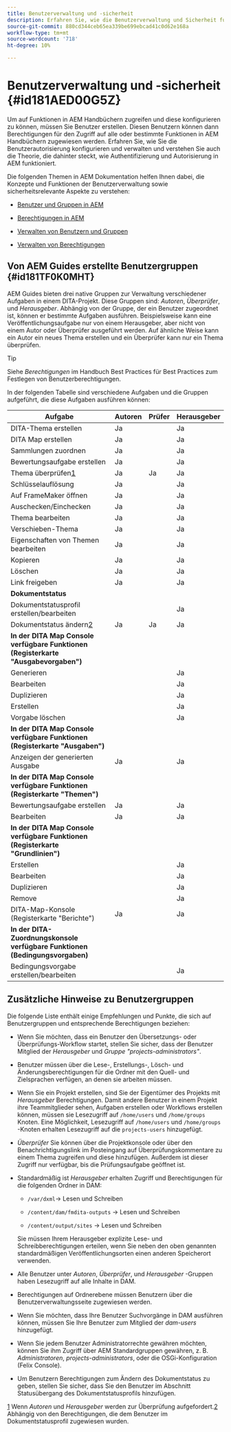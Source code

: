 ```yaml
---
title: Benutzerverwaltung und -sicherheit
description: Erfahren Sie, wie die Benutzerverwaltung und Sicherheit funktionieren.
source-git-commit: 880cd344ceb65ea339be699ebcad41c0d62e168a
workflow-type: tm+mt
source-wordcount: '718'
ht-degree: 10%

---
```


# Benutzerverwaltung und -sicherheit {#id181AED00G5Z}

Um auf Funktionen in AEM Handbüchern zugreifen und diese konfigurieren zu können, müssen Sie Benutzer erstellen. Diesen Benutzern können dann Berechtigungen für den Zugriff auf alle oder bestimmte Funktionen in AEM Handbüchern zugewiesen werden. Erfahren Sie, wie Sie die Benutzerautorisierung konfigurieren und verwalten und verstehen Sie auch die Theorie, die dahinter steckt, wie Authentifizierung und Autorisierung in AEM funktioniert.

Die folgenden Themen in AEM Dokumentation helfen Ihnen dabei, die Konzepte und Funktionen der Benutzerverwaltung sowie sicherheitsrelevante Aspekte zu verstehen:

- [Benutzer und Gruppen in AEM](https://helpx.adobe.com/experience-manager/6-5/sites/administering/using/security.html#UsersandGroupsinAEM)

- [Berechtigungen in AEM](https://helpx.adobe.com/de/experience-manager/6-5/sites/administering/using/security.html#PermissionsinAEM)

- [Verwalten von Benutzern und Gruppen](https://helpx.adobe.com/experience-manager/6-5/sites/administering/using/security.html#ManagingUsersandGroups)

- [Verwalten von Berechtigungen](https://helpx.adobe.com/experience-manager/6-5/sites/administering/using/security.html#ManagingPermissions)


## Von AEM Guides erstellte Benutzergruppen {#id181TF0K0MHT}

AEM Guides bieten drei native Gruppen zur Verwaltung verschiedener Aufgaben in einem DITA-Projekt. Diese Gruppen sind: *Autoren*, *Überprüfer*, und *Herausgeber*. Abhängig von der Gruppe, der ein Benutzer zugeordnet ist, können er bestimmte Aufgaben ausführen. Beispielsweise kann eine Veröffentlichungsaufgabe nur von einem Herausgeber, aber nicht von einem Autor oder Überprüfer ausgeführt werden. Auf ähnliche Weise kann ein Autor ein neues Thema erstellen und ein Überprüfer kann nur ein Thema überprüfen.

>[!TIP]
>
> Siehe *Berechtigungen* im Handbuch Best Practices für Best Practices zum Festlegen von Benutzerberechtigungen.

In der folgenden Tabelle sind verschiedene Aufgaben und die Gruppen aufgeführt, die diese Aufgaben ausführen können:

| Aufgabe | Autoren | Prüfer | Herausgeber |
|----|-------|---------|----------|
| DITA-Thema erstellen | Ja |   | Ja |
| DITA Map erstellen | Ja |   | Ja |
| Sammlungen zuordnen | Ja |   | Ja |
| Bewertungsaufgabe erstellen | Ja |   | Ja |
| Thema überprüfen[1](#fntarg_1) | Ja | Ja | Ja |
| Schlüsselauflösung | Ja |   | Ja |
| Auf FrameMaker öffnen | Ja |   | Ja |
| Auschecken/Einchecken | Ja |   | Ja |
| Thema bearbeiten | Ja |   | Ja |
| Verschieben-Thema | Ja |   | Ja |
| Eigenschaften von Themen bearbeiten | Ja |   | Ja |
| Kopieren | Ja |   | Ja |
| Löschen | Ja |   | Ja |
| Link freigeben | Ja |   | Ja |
| **Dokumentstatus** |
| Dokumentstatusprofil erstellen/bearbeiten |   |   | Ja |
| Dokumentstatus ändern[2](#fntarg_2) | Ja | Ja | Ja |
| **In der DITA Map Console verfügbare Funktionen \(Registerkarte &quot;Ausgabevorgaben&quot;\)** |
| Generieren |   |   | Ja |
| Bearbeiten |   |   | Ja |
| Duplizieren |   |   | Ja |
| Erstellen |   |   | Ja |
| Vorgabe löschen |   |   | Ja |
| **In der DITA Map Console verfügbare Funktionen \(Registerkarte &quot;Ausgaben&quot;\)** |
| Anzeigen der generierten Ausgabe | Ja |   | Ja |
| **In der DITA Map Console verfügbare Funktionen \(Registerkarte &quot;Themen&quot;\)** |
| Bewertungsaufgabe erstellen | Ja |   | Ja |
| Bearbeiten | Ja |   | Ja |
| **In der DITA Map Console verfügbare Funktionen \(Registerkarte &quot;Grundlinien&quot;\)** |
| Erstellen |   |   | Ja |
| Bearbeiten |   |   | Ja |
| Duplizieren |   |   | Ja |
| Remove |   |   | Ja |
| DITA-Map-Konsole \(Registerkarte &quot;Berichte&quot;\) | Ja |   | Ja |
| **In der DITA-Zuordnungskonsole verfügbare Funktionen \(Bedingungsvorgaben\)** |
| Bedingungsvorgabe erstellen/bearbeiten |   |   | Ja |

## Zusätzliche Hinweise zu Benutzergruppen

Die folgende Liste enthält einige Empfehlungen und Punkte, die sich auf Benutzergruppen und entsprechende Berechtigungen beziehen:

- Wenn Sie möchten, dass ein Benutzer den Übersetzungs- oder Überprüfungs-Workflow startet, stellen Sie sicher, dass der Benutzer Mitglied der *Herausgeber* und *Gruppe &quot;projects-administrators&quot;*.

- Benutzer müssen über die Lese-, Erstellungs-, Lösch- und Änderungsberechtigungen für die Ordner mit den Quell- und Zielsprachen verfügen, an denen sie arbeiten müssen.

- Wenn Sie ein Projekt erstellen, sind Sie der Eigentümer des Projekts mit *Herausgeber* Berechtigungen. Damit andere Benutzer in einem Projekt ihre Teammitglieder sehen, Aufgaben erstellen oder Workflows erstellen können, müssen sie Lesezugriff auf `/home/users` und `/home/groups` Knoten. Eine Möglichkeit, Lesezugriff auf `/home/users` und `/home/groups` -Knoten erhalten Lesezugriff auf die `projects-users` hinzugefügt.

- *Überprüfer* Sie können über die Projektkonsole oder über den Benachrichtigungslink im Posteingang auf Überprüfungskommentare zu einem Thema zugreifen und diese hinzufügen. Außerdem ist dieser Zugriff nur verfügbar, bis die Prüfungsaufgabe geöffnet ist.

- Standardmäßig ist *Herausgeber* erhalten Zugriff und Berechtigungen für die folgenden Ordner in DAM:

   - ``/var/dxml``-\> Lesen und Schreiben

   - `/content/dam/fmdita-outputs` -\> Lesen und Schreiben

   - `/content/output/sites` -\> Lesen und Schreiben

  Sie müssen Ihrem Herausgeber explizite Lese- und Schreibberechtigungen erteilen, wenn Sie neben den oben genannten standardmäßigen Veröffentlichungsorten einen anderen Speicherort verwenden.

- Alle Benutzer unter *Autoren*, *Überprüfer*, und *Herausgeber* -Gruppen haben Lesezugriff auf alle Inhalte in DAM.

- Berechtigungen auf Ordnerebene müssen Benutzern über die Benutzerverwaltungsseite zugewiesen werden.

- Wenn Sie möchten, dass Ihre Benutzer Suchvorgänge in DAM ausführen können, müssen Sie Ihre Benutzer zum Mitglied der *dam-users* hinzugefügt.

- Wenn Sie jedem Benutzer Administratorrechte gewähren möchten, können Sie ihm Zugriff über AEM Standardgruppen gewähren, z. B. *Administratoren*, *projects-administrators*, oder die OSGi-Konfiguration \(Felix Console\).

- Um Benutzern Berechtigungen zum Ändern des Dokumentstatus zu geben, stellen Sie sicher, dass Sie den Benutzer im Abschnitt Statusübergang des Dokumentstatusprofils hinzufügen.

[1](#fnsrc_1) Wenn *Autoren* und *Herausgeber* werden zur Überprüfung aufgefordert.[2](#fnsrc_2) Abhängig von den Berechtigungen, die dem Benutzer im Dokumentstatusprofil zugewiesen wurden.
